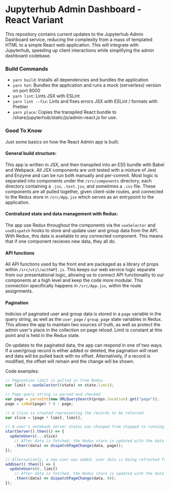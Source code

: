 # Jupyterhub Admin Dashboard - React Variant

This repository contains current updates to the Jupyterhub Admin Dashboard service,
reducing the complexity from a mass of templated HTML to a simple React web application.
This will integrate with Jupyterhub, speeding up client interactions while simplifying the
admin dashboard codebase.

### Build Commands

- `yarn build`: Installs all dependencies and bundles the application
- `yarn hot`: Bundles the application and runs a mock (serverless) version on port 8000
- `yarn lint`: Lints JSX with ESLint
- `yarn lint --fix`: Lints and fixes errors JSX with ESLint / formats with Prettier
- `yarn place`: Copies the transpiled React bundle to /share/jupyterhub/static/js/admin-react.js for use.

### Good To Know

Just some basics on how the React Admin app is built.

#### General build structure:

This app is written in JSX, and then transpiled into an ES5 bundle with Babel and Webpack. All JSX components are unit tested with a mixture of Jest and Enzyme and can be run both manually and per-commit. Most logic is separated into components under the `/src/components` directory, each directory containing a `.jsx`, `.test.jsx`, and sometimes a `.css` file. These components are all pulled together, given client-side routes, and connected to the Redux store in `/src/App.jsx` which serves as an entrypoint to the application.

#### Centralized state and data management with Redux:

The app use Redux throughout the components via the `useSelector` and `useDispatch` hooks to store and update user and group data from the API. With Redux, this data is available to any connected component. This means that if one component recieves new data, they all do.

#### API functions

All API functions used by the front end are packaged as a library of props within `/src/util/withAPI.js`. This keeps our web service logic separate from our presentational logic, allowing us to connect API functionality to our components at a high level and keep the code more modular. This connection specifically happens in `/src/App.jsx`, within the route assignments.

#### Pagination

Indicies of paginated user and group data is stored in a `page` variable in the query string, as well as the `user_page` / `group_page` state variables in Redux. This allows the app to maintain two sources of truth, as well as protect the admin user's place in the collection on page reload. Limit is constant at this point and is held in the Redux state.

On updates to the paginated data, the app can respond in one of two ways. If a user/group record is either added or deleted, the pagination will reset and data will be pulled back with no offset. Alternatively, if a record is modified, the offset will remain and the change will be shown.

Code examples:

```js
// Pagination limit is pulled in from Redux.
var limit = useSelector((state) => state.limit);

// Page query string is parsed and checked
var page = parseInt(new URLQuerySearch(props.location).get("page"));
page = isNaN(page) ? 0 : page;

// A slice is created representing the records to be returned
var slice = [page * limit, limit];

// A user's notebook server status was changed from stopped to running, user data is being refreshed from the slice.
startServer().then(() => {
  updateUsers(...slice)
    // After data is fetched, the Redux store is updated with the data and a copy of the page number.
    .then((data) => dispatchPageChange(data, page));
});

// Alternatively, a new user was added, user data is being refreshed from offset 0.
addUser().then(() => {
  updateUsers(0, limit)
    // After data is fetched, the Redux store is updated with the data and asserts page 0.
    .then((data) => dispatchPageChange(data, 0));
});
```
